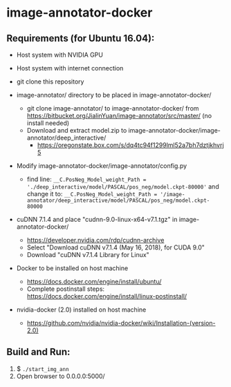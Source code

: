 # image-annotator-docker
## Requirements (for Ubuntu 16.04):
- Host system with NVIDIA GPU
- Host system with internet connection

- git clone this repository

- image-annotator/ directory to be placed in image-annotator-docker/
  - git clone image-annotator/ to image-annotator-docker/ from https://bitbucket.org/JialinYuan/image-annotator/src/master/ (no install needed)
  - Download and extract model.zip to image-annotator-docker/image-annotator/deep_interactive/
    - https://oregonstate.box.com/s/dq4tc94f1299lml52a7bh7dztjkhvrj5

- Modify image-annotator-docker/image-annotator/config.py
  - find line: `__C.PosNeg_Model_weight_Path = './deep_interactive/model/PASCAL/pos_neg/model.ckpt-80000'` and change it to: `__C.PosNeg_Model_weight_Path = '/image-annotator/deep_interactive/model/PASCAL/pos_neg/model.ckpt-80000`

  
- cuDNN 7.1.4 and place "cudnn-9.0-linux-x64-v7.1.tgz" in image-annotator-docker/ 
  - https://developer.nvidia.com/rdp/cudnn-archive
  - Select "Download cuDNN v7.1.4 (May 16, 2018), for CUDA 9.0"
  - Download "cuDNN v7.1.4 Library for Linux"

- Docker to be installed on host machine
  - https://docs.docker.com/engine/install/ubuntu/
  - Complete postinstall steps: https://docs.docker.com/engine/install/linux-postinstall/

- nvidia-docker (2.0) installed on host machine
  - https://github.com/nvidia/nvidia-docker/wiki/Installation-(version-2.0)

## Build and Run:
1. $ `./start_img_ann`
2. Open browser to 0.0.0.0:5000/
